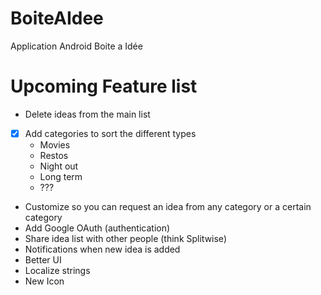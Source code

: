 # BoiteAIdee
Application Android Boite a Idée

# Upcoming Feature list
* Delete ideas from the main list
* [x] Add categories to sort the different types
  * Movies
  * Restos
  * Night out
  * Long term
  * ???
* Customize so you can request an idea from any category or a certain category
* Add Google OAuth (authentication)
* Share idea list with other people (think Splitwise)
* Notifications when new idea is added
* Better UI
* Localize strings
* New Icon
